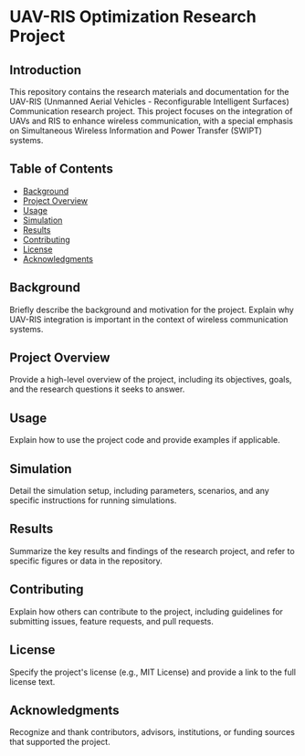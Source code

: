 
# UAV-RIS Optimization Research Project

## Introduction

This repository contains the research materials and documentation for the UAV-RIS (Unmanned Aerial Vehicles - Reconfigurable Intelligent Surfaces) Communication research project. This project focuses on the integration of UAVs and RIS to enhance wireless communication, with a special emphasis on Simultaneous Wireless Information and Power Transfer (SWIPT) systems.

## Table of Contents

- [Background](#background)
- [Project Overview](#project-overview)
- [Usage](#usage)
- [Simulation](#simulation)
- [Results](#results)
- [Contributing](#contributing)
- [License](#license)
- [Acknowledgments](#acknowledgments)

## Background

Briefly describe the background and motivation for the project. Explain why UAV-RIS integration is important in the context of wireless communication systems.

## Project Overview

Provide a high-level overview of the project, including its objectives, goals, and the research questions it seeks to answer.


## Usage

Explain how to use the project code and provide examples if applicable.

## Simulation

Detail the simulation setup, including parameters, scenarios, and any specific instructions for running simulations.

## Results

Summarize the key results and findings of the research project, and refer to specific figures or data in the repository.

## Contributing

Explain how others can contribute to the project, including guidelines for submitting issues, feature requests, and pull requests.

## License

Specify the project's license (e.g., MIT License) and provide a link to the full license text.

## Acknowledgments

Recognize and thank contributors, advisors, institutions, or funding sources that supported the project.
